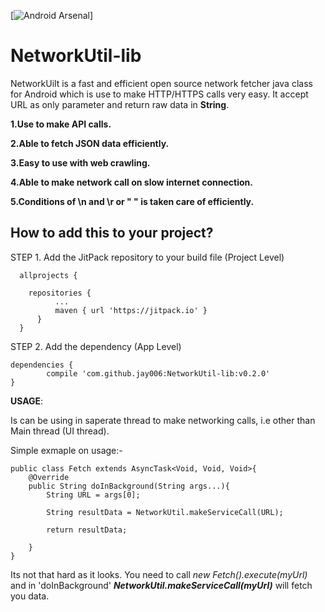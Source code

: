[![Android Arsenal]( https://img.shields.io/badge/Android%20Arsenal-Shriom%20Tripathi-green.svg?style=flat )]

# NetworkUtil-lib

NetworkUilt is a fast and efficient open source network fetcher java class for Android which is use to make HTTP/HTTPS 
calls very easy. It accept URL as only parameter and return raw data in __String__.

**1.Use to make API calls.**

**2.Able to fetch JSON data efficiently.**

**3.Easy to use with web crawling.**

**4.Able to make network call on slow internet connection.**

**5.Conditions of \n and \r or " " is taken care of efficiently.**



## How to add this to your project?

STEP 1. Add the JitPack repository to your build file (Project Level)

```
  allprojects {
  
    repositories {
		  ...
		  maven { url 'https://jitpack.io' }
	  }
  }
```



STEP 2. Add the dependency (App Level)

	dependencies {
	        compile 'com.github.jay006:NetworkUtil-lib:v0.2.0'
	}
  



__USAGE__:

Is can be using in saperate thread to make networking calls, i.e other than Main thread (UI thread).

Simple exmaple on usage:-
```
public class Fetch extends AsyncTask<Void, Void, Void>{
	@Override
	public String doInBackground(String args...){
		String URL = args[0];
		
		String resultData = NetworkUtil.makeServiceCall(URL);
		
		return resultData;
		
	}
}
```

Its not that hard as it looks. You need to call *new Fetch().execute(myUrl)* and in 'doInBackground'  __*NetworkUtil.makeServiceCall(myUrl)*__ will fetch you data.
